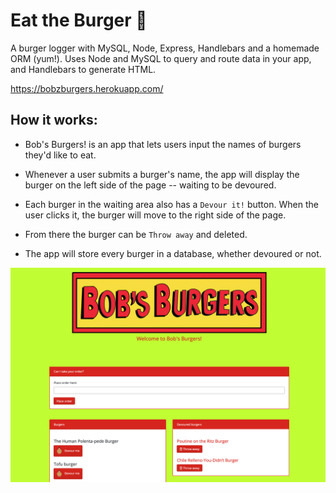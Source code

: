# Eat the Burger :hamburger:

A burger logger with MySQL, Node, Express, Handlebars and a homemade ORM (yum!). Uses Node and MySQL to query and route data in your app, and Handlebars to generate HTML.

https://bobzburgers.herokuapp.com/

## How it works:

* Bob's Burgers! is an app that lets users input the names of burgers they'd like to eat.

* Whenever a user submits a burger's name, the app will display the burger on the left side of the page -- waiting to be devoured.

* Each burger in the waiting area also has a `Devour it!` button. When the user clicks it, the burger will move to the right side of the page.

* From there the burger can be `Throw away` and deleted.

* The app will store every burger in a database, whether devoured or not.

<kbd>
  <img src="public/assets/img/bobs.png">
</kbd>
